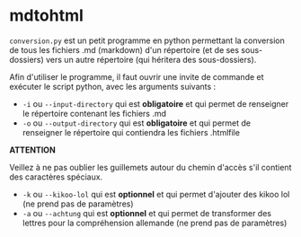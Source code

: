 # mdtohtml
`conversion.py` est un petit programme en python permettant la conversion de tous les fichiers .md (markdown) d'un répertoire (et de ses sous-dossiers) vers un autre répertoire (qui héritera des sous-dossiers).

Afin d'utiliser le programme, il faut ouvrir une invite de commande et exécuter le script python, avec les arguments suivants :
* `-i` ou `--input-directory` qui est **obligatoire** et qui permet de renseigner le répertoire contenant les fichiers .md
* `-o` ou `--output-directory` qui est **obligatoire** et qui permet de renseigner le répertoire qui contiendra les fichiers .htmlfile


**ATTENTION**


Veillez à ne pas oublier les guillemets autour du chemin d'accès s'il contient des caractères spéciaux.


* `-k` ou `--kikoo-lol` qui est **optionnel** et qui permet d'ajouter des kikoo lol (ne prend pas de paramètres)
* `-a` ou `--achtung` qui est **optionnel** et qui permet de transformer des lettres pour la compréhension allemande (ne prend pas de paramètres)
